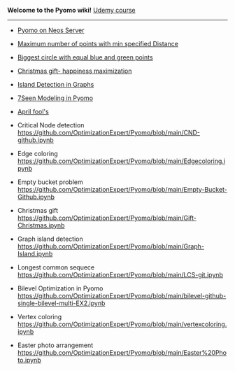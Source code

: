 **Welcome to the Pyomo wiki!** [Udemy course](https://www.udemy.com/course/optimization-in-python/?couponCode=A23DCEAA234271719B3E)

----

* [Pyomo on Neos Server](https://github.com/OptimizationExpert/Pyomo/blob/main/NEOS%20Pyomo.ipynb )

* [Maximum number of points with min specified Distance](https://lnkd.in/emBBMQTf)

* [Biggest circle with equal blue and green points](https://github.com/OptimizationExpert/Pyomo/blob/main/blue-green-points-biggest_circle.ipynb)

* [Christmas gift- happiness maximization](https://github.com/OptimizationExpert/Pyomo/blob/main/Gift-Christmas.ipynb)

* [Island Detection in Graphs](https://www.linkedin.com/pulse/island-decetion-graphs-via-pyomo-alireza-soroudi/?trackingId=1sI6%2B2gSQQ%2BnPpYhGyTpcQ%3D%3D)

* [7Seen Modeling in Pyomo](https://github.com/OptimizationExpert/Pyomo/blob/main/7seenPyomo.ipynb)

* [April fool's](https://github.com/OptimizationExpert/Pyomo/blob/main/April%20Fools%20day%20max%20independent%20set.ipynb)  

* Critical Node detection https://github.com/OptimizationExpert/Pyomo/blob/main/CND-github.ipynb

* Edge coloring https://github.com/OptimizationExpert/Pyomo/blob/main/Edgecoloring.ipynb

* Empty bucket problem https://github.com/OptimizationExpert/Pyomo/blob/main/Empty-Bucket-Github.ipynb 

* Christmas gift https://github.com/OptimizationExpert/Pyomo/blob/main/Gift-Christmas.ipynb 

* Graph island detection https://github.com/OptimizationExpert/Pyomo/blob/main/Graph-Island.ipynb 

* Longest common sequece https://github.com/OptimizationExpert/Pyomo/blob/main/LCS-git.ipynb 

* Bilevel Optimization in Pyomo https://github.com/OptimizationExpert/Pyomo/blob/main/bilevel-github-single-bilevel-multi-EX2.ipynb 

* Vertex coloring https://github.com/OptimizationExpert/Pyomo/blob/main/vertexcoloring.ipynb 

* Easter photo arrangement https://github.com/OptimizationExpert/Pyomo/blob/main/Easter%20Photo.ipynb 

